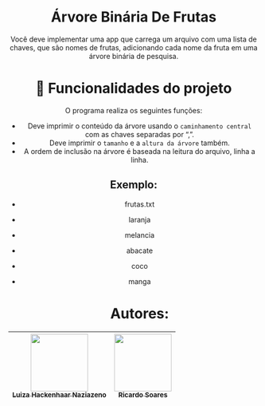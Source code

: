 <div align="center">

#  Árvore Binária De Frutas
Você deve implementar uma app que carrega um arquivo com uma lista de chaves, que são nomes de frutas,
adicionando cada nome da fruta em uma árvore binária de pesquisa.

# :hammer: Funcionalidades do projeto
O programa realiza os seguintes funções:
- Deve imprimir o conteúdo da árvore usando o `caminhamento central` com as
chaves separadas por “,”.
- Deve imprimir o `tamanho` e a `altura da árvore` também.
- A ordem de inclusão na árvore é baseada na leitura do arquivo, linha a linha.

## Exemplo:
- frutas.txt
- laranja
- melancia
- abacate
- coco
- manga

  # Autores:
| [<img loading="lazy" src="https://avatars.githubusercontent.com/u/142232479?v=4" width=115><br><sub>Luiza Hackenhaar Naziazeno</sub>](https://github.com/luizahackenhaarnaziazeno) | [<img loading="lazy" src="https://avatars.githubusercontent.com/u/71355284?v=4" width=115><br><sub>Ricardo Soares</sub>](https://github.com/ric-soares) |
| :---: | :---: |


